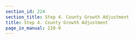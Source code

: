 ```yaml
---
section_id: 224
section_title: Step 4. County Growth Adjustment
title: Step 4. County Growth Adjustment
page_in_manual: 220-9
---
```

